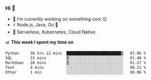 ### Hi 👋

<!--
**nodejh/nodejh** is a ✨ _special_ ✨ repository because its `README.md` (this file) appears on your GitHub profile.

Here are some ideas to get you started:

- 🔭 I’m currently working on ...
- 🌱 I’m currently learning ...
- 👯 I’m looking to collaborate on ...
- 🤔 I’m looking for help with ...
- 💬 Ask me about ...
- 📫 How to reach me: ...
- 😄 Pronouns: ...
- ⚡ Fun fact: ...
-->

- 🔭 I’m currently working on something cool :wink:
- ⚡ Node.js, Java, Go :thought_balloon:
- 🤖 Serverless, Kubernetes, Cloud Native

📊 **This week I spent my time on**

<!--START_SECTION:waka-->

```txt
Python     36 hrs 12 mins  ████████████████████████▒   97.06 %
SQL        31 mins         ▒░░░░░░░░░░░░░░░░░░░░░░░░   01.40 %
Markdown   28 mins         ▒░░░░░░░░░░░░░░░░░░░░░░░░   01.27 %
Text       4 mins          ░░░░░░░░░░░░░░░░░░░░░░░░░   00.21 %
Other      1 min           ░░░░░░░░░░░░░░░░░░░░░░░░░   00.06 %
```

<!--END_SECTION:waka-->


<!--
:traffic_light: **Visitors**

![visitors](https://visitor-badge.glitch.me/badge?page_id=nodejh.nodejh)
-->
